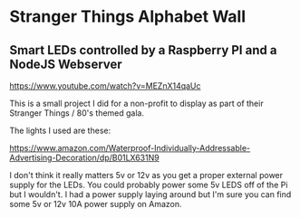 # Stranger Things Alphabet Wall 
## Smart LEDs controlled by a Raspberry PI and a NodeJS Webserver

https://www.youtube.com/watch?v=MEZnX14qaUc

This is a small project I did for a non-profit to display as part of their Stranger Things / 80's themed gala.

The lights I used are these:

https://www.amazon.com/Waterproof-Individually-Addressable-Advertising-Decoration/dp/B01LX631N9

I don't think it really matters 5v or 12v as you get a proper external power supply for the LEDs. You could probably power 
some 5v LEDS off of the Pi but I wouldn't. I had a power supply laying around but I'm sure you can find some 5v or 12v 10A 
power supply on Amazon.
